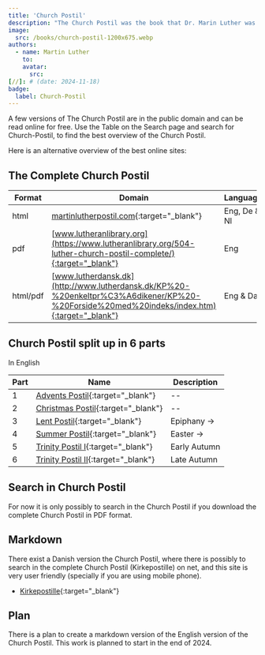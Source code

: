 ```yaml
---
title: 'Church Postil'
description: "The Church Postil was the book that Dr. Marin Luther was most satisfied with, above all his books."
image:
  src: /books/church-postil-1200x675.webp
authors:
  - name: Martin Luther
    to: 
    avatar:
      src: 
[//]: # (date: 2024-11-18)
badge:
  label: Church-Postil
---
```


A few versions of The Church Postil are in the public domain and can be read online for free. Use the Table on the Search page and search for Church-Postil, to find the best overview of the Church Postil.

Here is an alternative overview of the best online sites:

## The Complete Church Postil

| Format | Domain      | Language |
| --- | --------- | ----------- |
| html | [martinlutherpostil.com](https://martinlutherpostil.com){:target="_blank"} | Eng, De & Nl |
| pdf | [www.lutheranlibrary.org](https://www.lutheranlibrary.org/504-luther-church-postil-complete/){:target="_blank"} | Eng |
| html/pdf | [www.lutherdansk.dk](http://www.lutherdansk.dk/KP%20-%20enkeltpr%C3%A6dikener/KP%20-%20Forside%20med%20indeks/index.htm){:target="_blank"} | Eng & Da |

## Church Postil split up in 6 parts
In English

| Part | Name      | Description |
| --- | --------- | ----------- |
| 1   | [Advents Postil](http://www.lutherdansk.dk/Web-advent%20engelsk-KP/default.htm){:target="_blank"} | -- |
| 2   | [Christmas Postil](http://www.lutherdansk.dk/Web-Julepostillen%20AM/default.htm){:target="_blank"} | -- |
| 3   | [Lent Postil](http://www.lutherdansk.dk/Web-Fastepostillen%20AM/index.htm){:target="_blank"} | Epiphany -> |
| 4   | [Summer Postil](http://www.lutherdansk.dk/Web-sommerpostillen%20AM/default.htm){:target="_blank"} | Easter -> |
| 5   | [Trinity Postil I](http://www.lutherdansk.dk/1%20Web-AM%20-%20Trinity%201-12/index.htm){:target="_blank"} | Early Autumn |
| 6   | [Trinity Postil II](http://www.lutherdansk.dk/Web-Trinitatis%20AM/index.htm){:target="_blank"} | Late Autumn |

## Search in Church Postil
For now it is only possibly to search in the Church Postil if you download the complete Church Postil in PDF format.

## Markdown
There exist a Danish version the Church Postil, where there is possibly to search in the complete Church Postil (Kirkepostille) on net, and this site is very user friendly (specially if you are using mobile phone).

- [Kirkepostille](https://kirkepostille.vercel.app){:target="_blank"}

## Plan
There is a plan to create a markdown version of the English version of the Church Postil. This work is planned to start in the end of 2024.